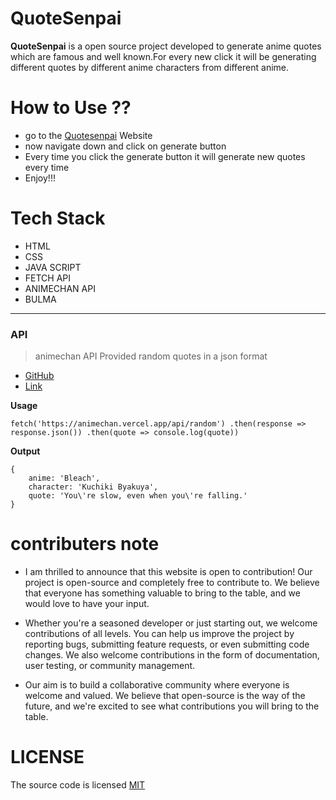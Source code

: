 # QuoteSenpai

**QuoteSenpai** is a open source project developed to generate anime quotes which are famous and well known.For every new click it will be generating different quotes by different anime characters from different anime.

# How to Use ??

- go to the [Quotesenpai](https://quote-senpai.vercel.app/) Website
- now navigate down and click on generate button
- Every time you click the generate button it will generate new quotes every time
- Enjoy!!!

# Tech Stack 

- HTML
- CSS 
- JAVA SCRIPT
- FETCH API
- ANIMECHAN API
- BULMA

---

### API 

> animechan API 
> Provided random quotes in a json format

- [GitHub](https://github.com/rocktimsaikia/anime-chan)
- [Link](https://animechan.vercel.app)

**Usage** 

` fetch('https://animechan.vercel.app/api/random')
    .then(response => response.json())
    .then(quote => console.log(quote)) `
    
**Output** 
```
{
	anime: 'Bleach',
	character: 'Kuchiki Byakuya',
	quote: 'You\'re slow, even when you\'re falling.'
}
```
# contributers note

- I am thrilled to announce that this website is open to contribution! Our project is open-source and completely free to contribute to. We believe that everyone has something valuable to bring to the table, and we would love to have your input.

- Whether you're a seasoned developer or just starting out, we welcome contributions of all levels. You can help us improve the project by reporting bugs, submitting feature requests, or even submitting code changes. We also welcome contributions in the form of documentation, user testing, or community management.

- Our aim is to build a collaborative community where everyone is welcome and valued. We believe that open-source is the way of the future, and we're excited to see what contributions you will bring to the table.

# LICENSE

 The source code is licensed [MIT](https://github.com/sidhu2003/QuoteSenpai/blob/main/LICENSE)
 
   



